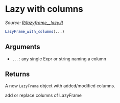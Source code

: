 # Lazy with columns

*Source: [R/lazyframe__lazy.R](https://github.com/pola-rs/r-polars/tree/main/R/lazyframe__lazy.R)*

```r
LazyFrame_with_columns(...)
```

## Arguments

- `...`: any single Expr or string naming a column

## Returns

A new `LazyFrame` object with added/modified columns.

add or replace columns of LazyFrame